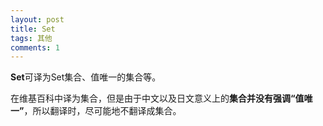 ```yaml
---
layout: post
title: Set
tags: 其他
comments: 1
---
```


**Set**可译为Set集合、值唯一的集合等。

在维基百科中译为集合，但是由于中文以及日文意义上的**集合并没有强调“值唯一”**，所以翻译时，尽可能地不翻译成集合。



